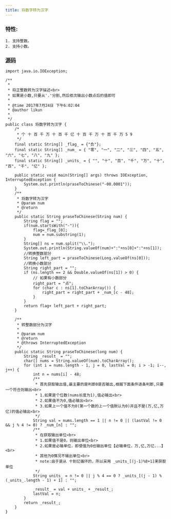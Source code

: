 ```yaml
---
title: 将数字转为汉字
---
```

### 特性:
    1. 支持整数。
    2. 支持小数。
<!--more-->
### [源码](https://github.com/crewor/Notes/blob/master/util/转化类工具/将数字转为汉字/将数字转为汉字.java)
    import java.io.IOException;
    
    /**
     * 
     * 将正整数转为汉字描述<br>
     * 如果是小数,只要从'.'分割,然后依次输出小数点后的值即可
     * 
     * @time 2017年7月24日 下午6:02:04
     * @author likun
     *
     */
    public class 将数字转为汉字 {
    	/*
    	 * 个 十 百 千 万 十 百 千 亿 十 百 千 万 十 百 千 万 5 9
    	 */
    	final static String[] _flag_ = {"负"};
    	final static String[] _num_ = { "零", "一", "二", "三", "四", "五", "六", "七", "八", "九" };
    	final static String[] _units_ = { "", "十", "百", "千", "万", "十", "百", "千", "亿" };
    
    	public static void main(String[] args) throws IOException, InterruptedException {
    		System.out.println(praseToChinese("-00.0001"));
    	}
    	/**
    	 * 将数字转为汉字
    	 * @param num
    	 * @return
    	 */
    	public static String praseToChinese(String num) {
    		String flag = "";
    		if(num.startsWith("-")){
    			flag=_flag_[0];
    			num = num.substring(1);
    		}
    		String[] ns = num.split("\\.");
    		System.out.println(String.valueOf(num)+":"+ns[0]+":"+ns[1]);
    		//转换整数部分
    		String left_part = praseToChinese(Long.valueOf(ns[0]));
    		//转换小数部分
    		String right_part = "";
    		if (ns.length == 2 && Double.valueOf(ns[1]) > 0) {
    			// 如果有小数部分
    			right_part = "点";
    			for (char c : ns[1].toCharArray()) {
    				right_part = right_part + _num_[c - 48];
    			}
    		}
    		return flag+ left_part + right_part;
    	}
    
    	/**
    	 * 转整数部分为汉字
    	 * 
    	 * @param num
    	 * @return
    	 * @throws InterruptedException
    	 */
    	public static String praseToChinese(long num) {
    		String _result_ = "";
    		char[] nums = String.valueOf(num).toCharArray();
    		for (int i = nums.length - 1, j = 0, lastVal = 0; i > -1; i--, j++) {
    			int n = nums[i] - 48;
    			/**
    			 * 首先获取输出值,最主要的是判断0是否输出,根据下面条件逐条判断,只要一个符合则输出<br>
    			 * 1.如果是个位数(nums长度为1),值必输出<br>
    			 * 2.如果值不为0,值必输出<br>
    			 * 3.如果上一个值不为0(第一个数的上一个值默认为0)并且不是(万,亿,万亿)的值必输出<br>
    			 */
    			String val = nums.length == 1 || n != 0 || (lastVal != 0 && j % 4 != 0) ? _num_[n] : "";
    			/**
    			 * 在获取输出单位<br>
    			 * 1.如果值不是0，则输出单位<br>
    			 * 2.如果是必输单位，即使值为0也输出单位【必输单位，万,亿,万亿...】<br>
    			 * 其他为0情况不输出单位<br>
    			 * note:由于是从 十到亿循环的，所以采用 _units_[(j-1)%8+1]来获取单位
    			 */
    			String units_ = n != 0 || j % 4 == 0 ? _units_[(j - 1) % (_units_.length - 1) + 1] : "";
    
    			_result_ = val + units_ + _result_;
    			lastVal = n;
    		}
    		return _result_;
    	}
    }